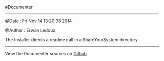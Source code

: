 
<!--
FrozenIsBool False
-->

#Documenter

----------------------- ------------------------------------



@Date : Fri Nov 14 13:20:38 2014 

@Author : Erwan Ledoux 



The Installer directs a readme call in a ShareYourSystem directory. 



----------------------------------------------------------------


View the Documenter sources on [Github](https://github.com/Ledoux/ShareYourSystem/tree/master/ShareYourSystem.Guiders.Documenter)

